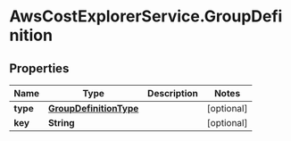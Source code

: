 # AwsCostExplorerService.GroupDefinition

## Properties

Name | Type | Description | Notes
------------ | ------------- | ------------- | -------------
**type** | [**GroupDefinitionType**](GroupDefinitionType.md) |  | [optional] 
**key** | **String** |  | [optional] 


